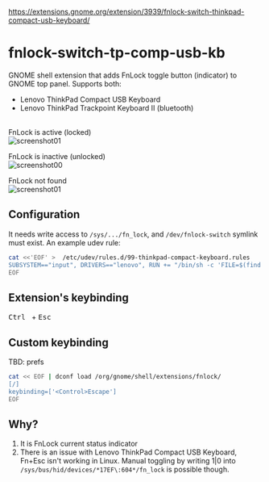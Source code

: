 https://extensions.gnome.org/extension/3939/fnlock-switch-thinkpad-compact-usb-keyboard/

# fnlock-switch-tp-comp-usb-kb
GNOME shell extension that adds FnLock toggle button (indicator) to GNOME top panel. Supports both:
* Lenovo ThinkPad Compact USB Keyboard
* Lenovo ThinkPad Trackpoint Keyboard II (bluetooth)
  
\
FnLock is active (locked)\
![screenshot01](https://github.com/goloshubov/tp-comp-keyboard-fnlk-switch/blob/master/about/screenshots/locked.png)

FnLock is inactive (unlocked)\
![screenshot00](https://github.com/goloshubov/tp-comp-keyboard-fnlk-switch/blob/master/about/screenshots/unlocked.png)

FnLock not found\
![screenshot01](https://github.com/goloshubov/tp-comp-keyboard-fnlk-switch/blob/master/about/screenshots/none.png)

## Configuration
It needs write access to `/sys/.../fn_lock`, and `/dev/fnlock-switch` symlink must exist. An example udev rule:

```bash
cat <<'EOF' >  /etc/udev/rules.d/99-thinkpad-compact-keyboard.rules
SUBSYSTEM=="input", DRIVERS=="lenovo", RUN += "/bin/sh -c 'FILE=$(find /sys/devices/ -name fn_lock 2>/dev/null); test -f $FILE && chown <CHANGE_USERNAME> $FILE && ln -f -s $FILE /dev/fnlock-switch'"
EOF
```
## Extension's keybinding
<kbd> Ctrl </kbd> + <kbd> Esc </kbd>

## Custom keybinding
TBD: prefs
```bash
cat << EOF | dconf load /org/gnome/shell/extensions/fnlock/
[/]
keybinding=['<Control>Escape']
EOF
```
## Why?
1) It is FnLock current status indicator
2) There is an issue with Lenovo ThinkPad Compact USB Keyboard, Fn+Esc isn't working in Linux. Manual toggling by writing 1|0 into `/sys/bus/hid/devices/*17EF\:604*/fn_lock` is possible though.
